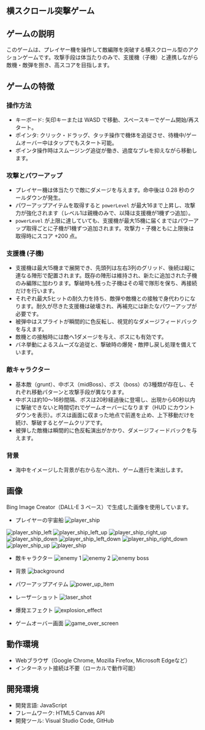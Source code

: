 ## 横スクロール突撃ゲーム

## ゲームの説明

このゲームは、プレイヤー機を操作して敵編隊を突破する横スクロール型のアクションゲームです。攻撃手段は体当たりのみで、支援機（子機）と連携しながら敵機・敵弾を捌き、高スコアを目指します。

## ゲームの特徴

### 操作方法

- キーボード: 矢印キーまたは WASD で移動、スペースキーでゲーム開始/再スタート。
- ポインタ: クリック・ドラッグ、タッチ操作で機体を追従させ、待機中/ゲームオーバー中はタップでもスタート可能。
- ポインタ操作時はスムージング追従が働き、過度なブレを抑えながら移動します。

### 攻撃とパワーアップ

- プレイヤー機は体当たりで敵にダメージを与えます。命中後は 0.28 秒のクールダウンが発生。
- パワーアップアイテムを取得すると `powerLevel` が最大16まで上昇し、攻撃力が強化されます（レベル1は親機のみで、以降は支援機が1機ずつ追加）。
- `powerLevel` が上限に達していても、支援機が最大15機に届くまではパワーアップ取得ごとに子機が1機ずつ追加されます。攻撃力・子機ともに上限後は取得時にスコア +200 点。

### 支援機 (子機)

- 支援機は最大15機まで展開でき、先頭列は左右3列のグリッド、後続は縦に連なる陣形で配置されます。既存の陣形は維持され、新たに追加された子機のみ編隊に加わります。撃破時も残った子機はその場で隊形を保ち、再接続だけを行います。
- それぞれ最大5ヒットの耐久力を持ち、敵弾や敵機との接触で身代わりになります。耐久が尽きた支援機は破壊され、再補充には新たなパワーアップが必要です。
- 被弾中はスプライトが瞬間的に色反転し、視覚的なダメージフィードバックを与えます。
- 敵機との接触時には敵へ1ダメージを与え、ボスにも有効です。
- バネ挙動によるスムーズな追従と、撃破時の爆発・敵押し戻し処理を備えています。

### 敵キャラクター

- 基本敵（grunt）、中ボス（midBoss）、ボス（boss）の3種類が存在し、それぞれ移動パターンと攻撃手段が異なります。
- 中ボスは約10〜16秒間隔、ボスは20秒経過後に登場し、出現から60秒以内に撃破できないと時間切れでゲームオーバーになります（HUD にカウントダウンを表示）。ボスは画面に収まった地点で前進を止め、上下移動だけを続け、撃破するとゲームクリアです。
- 被弾した敵機は瞬間的に色反転演出がかかり、ダメージフィードバックを与えます。

### 背景

- 海中をイメージした背景が右から左へ流れ、ゲーム進行を演出します。


## 画像

Bing Image Creator（DALL-E 3 ベース）で生成した画像を使用しています。

- プレイヤーの宇宙船
![player_ship](images/player_ship.png)

![player_ship_left](images/player_ship_left.png)
![player_ship_left_up](images/player_ship_left_up.png)
![player_ship_right_up](images/player_ship_right_up.png)
![player_ship_down](images/player_ship_down.png)
![player_ship_left_down](images/player_ship_left_down.png)
![player_ship_right_down](images/player_ship_right_down.png)
![player_ship_up](images/player_ship_up.png)
![player_ship](images/player_ship.png)


- 敵キャラクター
![enemy 1](images/enemy1.png)
![enemy 2](images/enemy2.png)
![enemy boss](images/enemy3.png)

- 背景
![background](images/background.png)

- パワーアップアイテム
![power_up_item](images/power_up_item.png)

- レーザーショット
![laser_shot](images/laser_shot.png)

- 爆発エフェクト
![explosion_effect](images/explosion_effect.png)


- ゲームオーバー画面
![game_over_screen](images/game_over_screen.png)


## 動作環境

- Webブラウザ（Google Chrome, Mozilla Firefox, Microsoft Edgeなど）
- インターネット接続は不要（ローカルで動作可能） 

## 開発環境

- 開発言語: JavaScript
- フレームワーク: HTML5 Canvas API
- 開発ツール: Visual Studio Code, GitHub    
